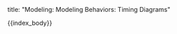 <frontmatter>
title: "Modeling: Modeling Behaviors: Timing Diagrams"
</frontmatter>

{{index_body}}
